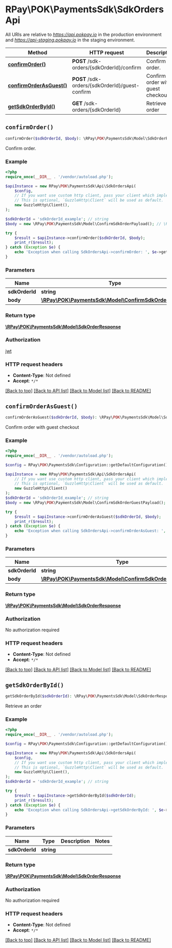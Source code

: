 # RPay\POK\PaymentsSdk\SdkOrdersApi

All URIs are relative to *https://api.pokpay.io* in the production environment and *https://api-staging.pokpay.io* in the staging environment.

| Method                                                           | HTTP request                                    | Description                       |
|------------------------------------------------------------------|-------------------------------------------------|-----------------------------------|
| [**confirmOrder()**](SdkOrdersApi.md#confirmOrder)               | **POST** /sdk-orders/{sdkOrderId}/confirm       | Confirm order.                    |
| [**confirmOrderAsGuest()**](SdkOrdersApi.md#confirmOrderAsGuest) | **POST** /sdk-orders/{sdkOrderId}/guest-confirm | Confirm order with guest checkout |
| [**getSdkOrderById()**](SdkOrdersApi.md#getSdkOrderById)         | **GET** /sdk-orders/{sdkOrderId}                | Retrieve an order                 |

## `confirmOrder()`

```php
confirmOrder($sdkOrderId, $body): \RPay\POK\PaymentsSdk\Model\SdkOrderResponse
```

Confirm order.

### Example

```php
<?php
require_once(__DIR__ . '/vendor/autoload.php');

$apiInstance = new RPay\POK\PaymentsSdk\Api\SdkOrdersApi(
    $config,
    // If you want use custom http client, pass your client which implements `GuzzleHttp\ClientInterface`.
    // This is optional, `GuzzleHttp\Client` will be used as default.
    new GuzzleHttp\Client(),
);

$sdkOrderId = 'sdkOrderId_example'; // string
$body = new \RPay\POK\PaymentsSdk\Model\ConfirmSdkOrderPayload(); // \RPay\POK\PaymentsSdk\Model\ConfirmSdkOrderPayload

try {
    $result = $apiInstance->confirmOrder($sdkOrderId, $body);
    print_r($result);
} catch (Exception $e) {
    echo 'Exception when calling SdkOrdersApi->confirmOrder: ', $e->getMessage(), PHP_EOL;
}
```

### Parameters

| Name           | Type                                                                                         | Description | Notes      |
|----------------|----------------------------------------------------------------------------------------------|-------------|------------|
| **sdkOrderId** | **string**                                                                                   |             |            |
| **body**       | [**\RPay\POK\PaymentsSdk\Model\ConfirmSdkOrderPayload**](../Model/ConfirmSdkOrderPayload.md) |             | [optional] |

### Return type

[**\RPay\POK\PaymentsSdk\Model\SdkOrderResponse**](../Model/SdkOrderResponse.md)

### Authorization

[jwt](../../README.md#jwt)

### HTTP request headers

- **Content-Type**: Not defined
- **Accept**: `*/*`

[[Back to top]](#) [[Back to API list]](../../README.md#endpoints)
[[Back to Model list]](../../README.md#models)
[[Back to README]](../../README.md)

## `confirmOrderAsGuest()`

```php
confirmOrderAsGuest($sdkOrderId, $body): \RPay\POK\PaymentsSdk\Model\SdkOrderResponse
```

Confirm order with guest checkout

### Example

```php
<?php
require_once(__DIR__ . '/vendor/autoload.php');

$config = RPay\POK\PaymentsSdk\Configuration::getDefaultConfiguration();

$apiInstance = new RPay\POK\PaymentsSdk\Api\SdkOrdersApi(
    // If you want use custom http client, pass your client which implements `GuzzleHttp\ClientInterface`.
    // This is optional, `GuzzleHttp\Client` will be used as default.
    new GuzzleHttp\Client()
);
$sdkOrderId = 'sdkOrderId_example'; // string
$body = new \RPay\POK\PaymentsSdk\Model\ConfirmSdkOrderGuestPayload(); // \RPay\POK\PaymentsSdk\Model\ConfirmSdkOrderGuestPayload

try {
    $result = $apiInstance->confirmOrderAsGuest($sdkOrderId, $body);
    print_r($result);
} catch (Exception $e) {
    echo 'Exception when calling SdkOrdersApi->confirmOrderAsGuest: ', $e->getMessage(), PHP_EOL;
}
```

### Parameters

| Name           | Type                                                                                                   | Description | Notes      |
|----------------|--------------------------------------------------------------------------------------------------------|-------------|------------|
| **sdkOrderId** | **string**                                                                                             |             |            |
| **body**       | [**\RPay\POK\PaymentsSdk\Model\ConfirmSdkOrderGuestPayload**](../Model/ConfirmSdkOrderGuestPayload.md) |             | [optional] |

### Return type

[**\RPay\POK\PaymentsSdk\Model\SdkOrderResponse**](../Model/SdkOrderResponse.md)

### Authorization

No authorization required

### HTTP request headers

- **Content-Type**: Not defined
- **Accept**: `*/*`

[[Back to top]](#) [[Back to API list]](../../README.md#endpoints)
[[Back to Model list]](../../README.md#models)
[[Back to README]](../../README.md)

## `getSdkOrderById()`

```php
getSdkOrderById($sdkOrderId): \RPay\POK\PaymentsSdk\Model\SdkOrderResponse
```

Retrieve an order

### Example

```php
<?php
require_once(__DIR__ . '/vendor/autoload.php');

$config = RPay\POK\PaymentsSdk\Configuration::getDefaultConfiguration();

$apiInstance = new RPay\POK\PaymentsSdk\Api\SdkOrdersApi(
    $config,
    // If you want use custom http client, pass your client which implements `GuzzleHttp\ClientInterface`.
    // This is optional, `GuzzleHttp\Client` will be used as default.
    new GuzzleHttp\Client(),
);
$sdkOrderId = 'sdkOrderId_example'; // string

try {
    $result = $apiInstance->getSdkOrderById($sdkOrderId);
    print_r($result);
} catch (Exception $e) {
    echo 'Exception when calling SdkOrdersApi->getSdkOrderById: ', $e->getMessage(), PHP_EOL;
}
```

### Parameters

| Name           | Type       | Description | Notes |
|----------------|------------|-------------|-------|
| **sdkOrderId** | **string** |             |       |

### Return type

[**\RPay\POK\PaymentsSdk\Model\SdkOrderResponse**](../Model/SdkOrderResponse.md)

### Authorization

No authorization required

### HTTP request headers

- **Content-Type**: Not defined
- **Accept**: `*/*`

[[Back to top]](#) [[Back to API list]](../../README.md#endpoints)
[[Back to Model list]](../../README.md#models)
[[Back to README]](../../README.md)
